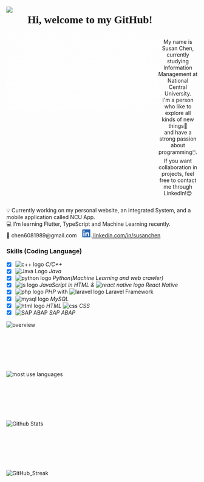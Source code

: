 <div style="display:flex;flex-direction:row;" >
  <img align="center" src="https://komarev.com/ghpvc/?username=1989ONCE&color=428bff" style="padding-top:20px;" height="20px;"/>
  <h1 align="center" style="padding-left:40px;padding-right:40px;font-family: 'Noto Serif TC', serif;">
    Hi,  welcome to my GitHub!
  </h1>
</div>

<div style="display:flex;flex-direction:row;" >
  <img align="left" src="/assets/name.gif" width="400" height="200" />
  <p align="center">
    My name is Susan Chen, currently studying Information Management at National Central University.</br> I'm a person who like to explore all kinds of new things🚀 </br>and have a strong passion about programming🖱️. </br> If you want collaboration in projects, feel free to contact me through LinkedIn!😊
  </p>
</div>



  
  <p align="left">
    💡 Currently working on my personal website, an integrated System, and a mobile application called NCU App.</br>
    💻 I’m learning Flutter, TypeScript and Machine Learning recently.</br>
    📧 chen6081989@gmail.com &ensp; <a style="padding-top:10px;" href="https://linkedin.com/in/susanchen-info" target="blank"><img src="assets/LI-In-Bug.png" height="21px"/> linkedin.com/in/susanchen</a>
  </p>


### Skills (Coding Language)
- [x] <img src="https://upload.wikimedia.org/wikipedia/commons/thumb/1/18/ISO_C%2B%2B_Logo.svg/800px-ISO_C%2B%2B_Logo.svg.png" width="15" height="auto" alt="c++ logo" /> _C/C++_
- [x] <img src="https://upload.wikimedia.org/wikipedia/zh/8/88/Java_logo.png" width="15" height="15" alt="Java Logo" /> _Java_
- [x] <img src="https://upload.wikimedia.org/wikipedia/commons/thumb/c/c3/Python-logo-notext.svg/1200px-Python-logo-notext.svg.png" width="15" height="auto" alt="python logo" /> _Python(Machine Learning and web crawler)_
- [x] <img src="https://upload.wikimedia.org/wikipedia/commons/thumb/9/99/Unofficial_JavaScript_logo_2.svg/220px-Unofficial_JavaScript_logo_2.svg.png" width="15" height="auto" alt="js logo" /> _JavaScript in HTML & <img src="https://upload.wikimedia.org/wikipedia/commons/thumb/a/a7/React-icon.svg/330px-React-icon.svg.png" width="15" height="15" alt="react native logo"> React Native_
- [x] <img src="https://upload.wikimedia.org/wikipedia/commons/thumb/3/31/Webysther_20160423_-_Elephpant.svg/200px-Webysther_20160423_-_Elephpant.svg.png" width="15" height="auto" alt="php logo" /> _PHP_ with  <img src="https://upload.wikimedia.org/wikipedia/commons/thumb/9/9a/Laravel.svg/330px-Laravel.svg.png" width="13" height="13" alt="laravel logo"> Laravel Framework
- [x] <img src="https://upload.wikimedia.org/wikipedia/zh/thumb/6/62/MySQL.svg/1200px-MySQL.svg.png" width="15" height="auto" alt="mysql logo" /> _MySQL_
- [x] <img src="https://upload.wikimedia.org/wikipedia/commons/thumb/6/61/HTML5_logo_and_wordmark.svg/200px-HTML5_logo_and_wordmark.svg.png" width="15" height="auto" alt="html logo" /> _HTML_ <img src="https://upload.wikimedia.org/wikipedia/commons/thumb/d/d5/CSS3_logo_and_wordmark.svg/180px-CSS3_logo_and_wordmark.svg.png" width="15" height="15" alt="css" /> _CSS_
- [x] <img src="https://www.freelancinggig.com/blog/wp-content/uploads/2018/09/what-is-SAP-ABAP-Programming.jpg" width="22" height="12" alt="SAP ABAP" /> _SAP ABAP_

<div align="left" style="display:flex; flex-direction:column;">
  <img height="130" src="https://github-stats-alpha.vercel.app/api?username=1989ONCE&cc=ffffff&tc=0c6085&ic=0c6085&bc=e8e4e3" alt="overview" />
  <img height="130" src="https://github-readme-stats-sigma-five.vercel.app/api/top-langs/?username=1989ONCE&size_weight=0&count_weight=1&langs_count=10&hide=Hack&layout=compact" alt="most use languages" />
  <img height="130" src="https://github-readme-stats-sigma-five.vercel.app/api?username=1989ONCE&show_icons=true&theme=shadow_blue" alt="Github Stats"/>
  <img height="130" src="https://github-readme-streak-stats.herokuapp.com?user=1989ONCE&theme=transparent&date_format=M%20j%5B%2C%20Y%5D&mode=weekly" alt="GitHub_Streak" />
</div>
